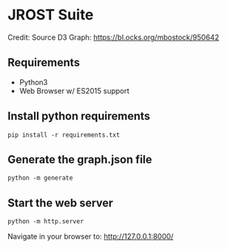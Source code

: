 # JROST Suite

Credit: Source D3 Graph: https://bl.ocks.org/mbostock/950642

## Requirements

* Python3
* Web Browser w/ ES2015 support

## Install python requirements

`pip install -r requirements.txt`

## Generate the graph.json file

`python -m generate`

## Start the web server

`python -m http.server`

Navigate in your browser to: http://127.0.0.1:8000/
